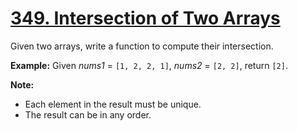 # [349. Intersection of Two Arrays](https://leetcode.com/problems/intersection-of-two-arrays/description)
Given two arrays, write a function to compute their intersection.

**Example:**
Given *nums1* = `[1, 2, 2, 1]`, *nums2* = `[2, 2]`, return `[2]`.

**Note:**
* Each element in the result must be unique.
* The result can be in any order.